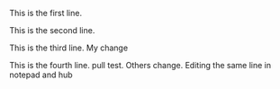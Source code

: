 This is the first line.

This is the second line.

This is the third line. My change

This is the fourth line. pull test. Others change. Editing the same line in notepad and hub

